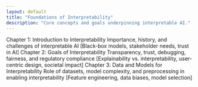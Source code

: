 ```yaml
---
layout: default
title: "Foundations of Interpretability"
description: "Core concepts and goals underpinning interpretable AI."
---
```


<link rel="stylesheet" href="{{ '/assets/css/section-academic.css' | relative_url }}">

Chapter 1: Introduction to Interpretability
Importance, history, and challenges of interpretable AI
[Black-box models, stakeholder needs, trust in AI]
Chapter 2: Goals of Interpretability
Transparency, trust, debugging, fairness, and regulatory compliance
[Explainability vs. interpretability, user-centric design, societal impact]
Chapter 3: Data and Models for Interpretability
Role of datasets, model complexity, and preprocessing in enabling interpretability
[Feature engineering, data biases, model selection]

<script>
  // Navigation variables
  var prevSection = "/content/handbooks/generative-ai/index.md";
  var nextSection = "/content/handbooks/generative-ai/section2.md";
</script>

<script src="{{ '/assets/js/section-academic.js' | relative_url }}"></script>
